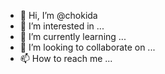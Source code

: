 - 👋 Hi, I’m @chokida
- 👀 I’m interested in ...
- 🌱 I’m currently learning ...
- 💞️ I’m looking to collaborate on ...
- 📫 How to reach me ...

<!---
chokida/chokida is a ✨ special ✨ repository because its `README.md` (this file) appears on your GitHub profile.
You can click the Preview link to take a look at your changes.
--->
